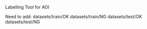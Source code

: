 Labelling Tool for AOI 

Need to add:
datasets/train/OK
datasets/train/NG
datasets/test/OK
datasets/test/NG
